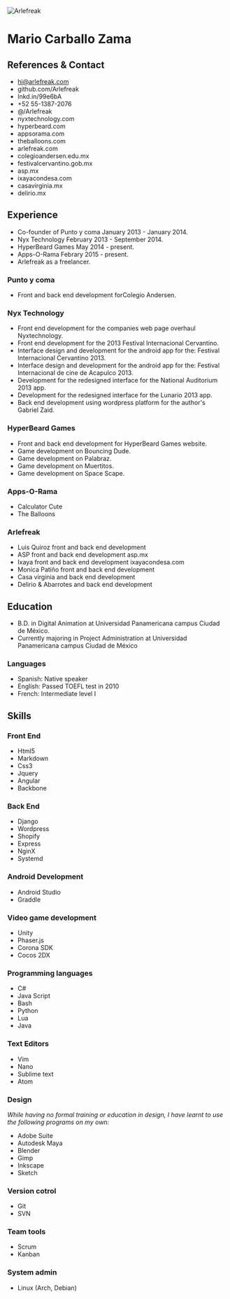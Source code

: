 ![Arlefreak](http://cv.arlefreak.com/img/logo.svg)
# Mario Carballo Zama
## References & Contact
*   hi@arlefreak.com
*   github.com/Arlefreak
*   lnkd.in/99e6bA
*   +52 55-1387-2076
*   @/Arlefreak
*   nyxtechnology.com
*   hyperbeard.com
*   appsorama.com
*   theballoons.com
*   arlefreak.com
*   colegioandersen.edu.mx
*   festivalcervantino.gob.mx
*   asp.mx
*   ixayacondesa.com
*   casavirginia.mx
*   delirio.mx
## Experience
*   Co-founder of Punto y coma January 2013 - January 2014.
*   Nyx Technology February 2013 - September 2014.
*   HyperBeard Games May 2014 - present.
*   Apps-O-Rama Febrary 2015 - present.
*   Arlefreak as a freelancer.
### Punto y coma
*   Front and back end development forColegio Andersen.
### Nyx Technology
*   Front end development for the companies web page overhaul Nyxtechnology.
*   Front end development for the 2013 Festival Internacional Cervantino.
*   Interface design and development for the android app for the: Festival Internacional Cervantino 2013.
*   Interface design and development for the android app for the: Festival Internacional de cine de Acapulco 2013.
*   Development for the redesigned interface for the National Auditorium 2013 app.
*   Development for the redesigned interface for the Lunario 2013 app.
*   Back end development using wordpress platform for the author's Gabriel Zaid.
### HyperBeard Games
*   Front and back end development for HyperBeard Games website.
*   Game development on Bouncing Dude.
*   Game development on Palabraz.
*   Game development on Muertitos.
*   Game development on Space Scape.
### Apps-O-Rama
*   Calculator Cute
*   The Balloons
### Arlefreak
*   Luis Quiroz front and back end development
*   ASP front and back end development asp.mx
*   Ixaya front and back end development ixayacondesa.com
*   Monica Patiño front and back end development
*   Casa virginia and back end development
*   Delirio & Abarrotes and back end development
## Education
*   B.D. in Digital Animation at Universidad Panamericana campus Ciudad de México.
*   Currently majoring in Project Administration at Universidad Panamericana campus Ciudad de México
### Languages
*   Spanish: Native speaker
*   English: Passed TOEFL test in 2010
*   French: Intermediate level I
## Skills
### Front End
*   Html5
*   Markdown
*   Css3
*   Jquery
*   Angular
*   Backbone
### Back End
*   Django
*   Wordpress
*   Shopify
*   Express
*   NginX
*   Systemd
### Android Development
*   Android Studio
*   Graddle
### Video game development
*   Unity
*   Phaser.js
*   Corona SDK
*   Cocos 2DX
### Programming languages
*   C#
*   Java Script
*   Bash
*   Python
*   Lua
*   Java
### Text Editors
*   Vim
*   Nano
*   Sublime text
*   Atom
### Design
*While having no formal training or education in design, I have learnt to use the following programs on my own:*
*   Adobe Suite
*   Autodesk Maya
*   Blender
*   Gimp
*   Inkscape
*   Sketch
### Version cotrol
*   Git
*   SVN
### Team tools
*   Scrum
*   Kanban
### System admin
*   Linux (Arch, Debian)
